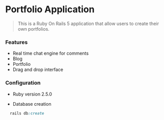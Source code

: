 # Portfolio Application

> This is a Ruby On Rails 5 application that allow users to create their own portfolios.

### Features

- Real time chat engine for comments
- Blog
- Portfolio
- Drag and drop interface

### Configuration

* Ruby version
2.5.0

* Database creation
```ruby
  rails db:create
```
